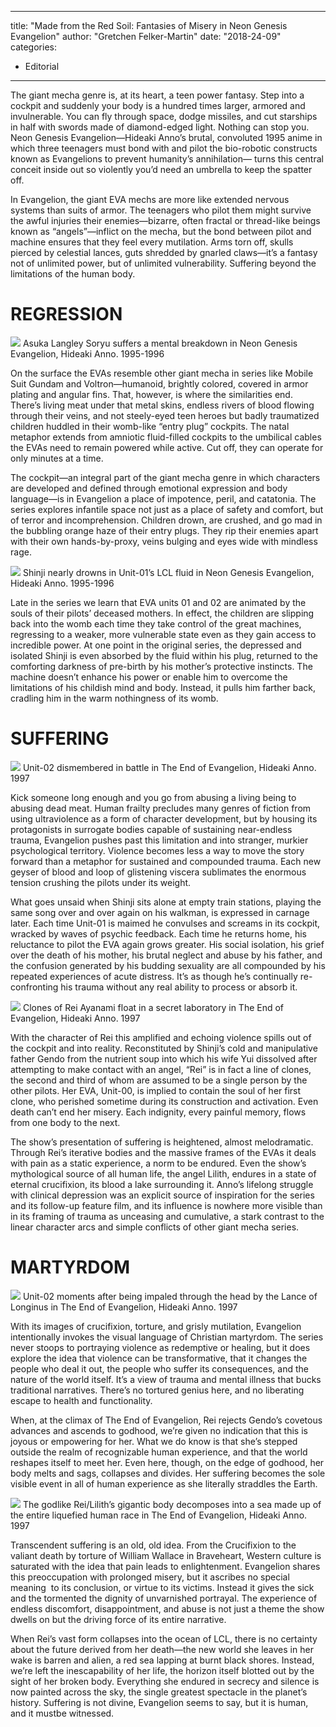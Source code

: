 
---
title: "Made from the Red Soil: Fantasies of Misery in Neon Genesis Evangelion"
author: "Gretchen Felker-Martin"
date: "2018-24-09"
categories:
- Editorial
---

The giant mecha genre is, at its heart, a teen power fantasy. Step into a cockpit and suddenly your body is a hundred times larger, armored and invulnerable. You can fly through space, dodge missiles, and cut starships in half with swords made of diamond-edged light. Nothing can stop you. Neon Genesis Evangelion—Hideaki Anno’s brutal, convoluted 1995 anime in which three teenagers must bond with and pilot the bio-robotic constructs known as Evangelions to prevent humanity’s annihilation— turns this central conceit inside out so violently you’d need an umbrella to keep the spatter off.

In Evangelion, the giant EVA mechs are more like extended nervous systems than suits of armor. The teenagers who pilot them might survive the awful injuries their enemies—bizarre, often fractal or thread-like beings known as “angels”—inflict on the mecha, but the bond between pilot and machine ensures that they feel every mutilation. Arms torn off, skulls pierced by celestial lances, guts shredded by gnarled claws—it’s a fantasy not of unlimited power, but of unlimited vulnerability. Suffering beyond the limitations of the human body.

# REGRESSION

![](https://i0.wp.com/vrvblog.co/wp-content/uploads/2018/09/image5-3.png?resize=640%2C272&#038;ssl=1)
Asuka Langley Soryu suffers a mental breakdown in Neon Genesis Evangelion, Hideaki Anno. 1995-1996

On the surface the EVAs resemble other giant mecha in series like Mobile Suit Gundam and Voltron—humanoid, brightly colored, covered in armor plating and angular fins. That, however, is where the similarities end. There’s living meat under that metal skins, endless rivers of blood flowing through their veins, and not steely-eyed teen heroes but badly traumatized children huddled in their womb-like “entry plug” cockpits. The natal metaphor extends from amniotic fluid-filled cockpits to the umbilical cables the EVAs need to remain powered while active. Cut off, they can operate for only minutes at a time. 

The cockpit—an integral part of the giant mecha genre in which characters are developed and defined through emotional expression and body language—is in Evangelion a place of impotence, peril, and catatonia. The series explores infantile space not just as a place of safety and comfort, but of terror and incomprehension. Children drown, are crushed, and go mad in the bubbling orange haze of their entry plugs. They rip their enemies apart with their own hands-by-proxy, veins bulging and eyes wide with mindless rage. 

![](https://i2.wp.com/vrvblog.co/wp-content/uploads/2018/09/image1-6-e1537638996157.png?resize=867%2C447&#038;ssl=1)
Shinji nearly drowns in Unit-01’s LCL fluid in Neon Genesis Evangelion, Hideaki Anno. 1995-1996

Late in the series we learn that EVA units 01 and 02 are animated by the souls of their pilots’ deceased mothers. In effect, the children are slipping back into the womb each time they take control of the great machines, regressing to a weaker, more vulnerable state even as they gain access to incredible power. At one point in the original series, the depressed and isolated Shinji is even absorbed by the fluid within his plug, returned to the comforting darkness of pre-birth by his mother’s protective instincts. The machine doesn’t enhance his power or enable him to overcome the limitations of his childish mind and body. Instead, it pulls him farther back, cradling him in the warm nothingness of its womb.

# SUFFERING

![](https://i2.wp.com/vrvblog.co/wp-content/uploads/2018/09/image2-5-e1537639056909.png?resize=943%2C528&#038;ssl=1)
Unit-02 dismembered in battle in The End of Evangelion, Hideaki Anno. 1997

Kick someone long enough and you go from abusing a living being to abusing dead meat. Human frailty precludes many genres of fiction from using ultraviolence as a form of character development, but by housing its protagonists in surrogate bodies capable of sustaining near-endless trauma, Evangelion pushes past this limitation and into stranger, murkier psychological territory. Violence becomes less a way to move the story forward than a metaphor for sustained and compounded trauma. Each new geyser of blood and loop of glistening viscera sublimates the enormous tension crushing the pilots under its weight.

What goes unsaid when Shinji sits alone at empty train stations, playing the same song over and over again on his walkman, is expressed in carnage later. Each time Unit-01 is maimed he convulses and screams in its cockpit, wracked by waves of psychic feedback. Each time he returns home, his reluctance to pilot the EVA again grows greater. His social isolation, his grief over the death of his mother, his brutal neglect and abuse by his father, and the confusion generated by his budding sexuality are all compounded by his repeated experiences of acute distress. It’s as though he’s continually re-confronting his trauma without any real ability to process or absorb it.

![](https://i1.wp.com/vrvblog.co/wp-content/uploads/2018/09/image4-6.png?resize=844%2C303&#038;ssl=1)
Clones of Rei Ayanami float in a secret laboratory in The End of Evangelion, Hideaki Anno. 1997

With the character of Rei this amplified and echoing violence spills out of the cockpit and into reality. Reconstituted by Shinji’s cold and manipulative father Gendo from the nutrient soup into which his wife Yui dissolved after attempting to make contact with an angel, “Rei” is in fact a line of clones, the second and third of whom are assumed to be a single person by the other pilots. Her EVA, Unit-00, is implied to contain the soul of her first clone, who perished sometime during its construction and activation. Even death can’t end her misery. Each indignity, every painful memory, flows from one body to the next.

The show’s presentation of suffering is heightened, almost melodramatic. Through Rei’s iterative bodies and the massive frames of the EVAs it deals with pain as a static experience, a norm to be endured. Even the show’s mythological source of all human life, the angel Lilith, endures in a state of eternal crucifixion, its blood a lake surrounding it. Anno’s lifelong struggle with clinical depression was an explicit source of inspiration for the series and its follow-up feature film, and its influence is nowhere more visible than in its framing of trauma as unceasing and cumulative, a stark contrast to the linear character arcs and simple conflicts of other giant mecha series.

# MARTYRDOM

![](https://i1.wp.com/vrvblog.co/wp-content/uploads/2018/09/image3-8.png?resize=1170%2C579&#038;ssl=1)
Unit-02 moments after being impaled through the head by the Lance of Longinus in The End of Evangelion, Hideaki Anno. 1997

With its images of crucifixion, torture, and grisly mutilation, Evangelion intentionally invokes the visual language of Christian martyrdom. The series never stoops to portraying violence as redemptive or healing, but it does explore the idea that violence can be transformative, that it changes the people who deal it out, the people who suffer its consequences, and the nature of the world itself. It’s a view of trauma and mental illness that bucks traditional narratives. There’s no tortured genius here, and no liberating escape to health and functionality.

When, at the climax of The End of Evangelion, Rei rejects Gendo’s covetous advances and ascends to godhood, we’re given no indication that this is joyous or empowering for her. What we do know is that she’s stepped outside the realm of recognizable human experience, and that the world reshapes itself to meet her. Even here, though, on the edge of godhood, her body melts and sags, collapses and divides. Her suffering becomes the sole visible event in all of human experience as she literally straddles the Earth.

![](https://i1.wp.com/vrvblog.co/wp-content/uploads/2018/09/image6-3.png?resize=1004%2C574&#038;ssl=1)
The godlike Rei/Lilith’s gigantic body decomposes into a sea made up of the entire liquefied human race in The End of Evangelion, Hideaki Anno. 1997

Transcendent suffering is an old, old idea. From the Crucifixion to the valiant death by torture of William Wallace in Braveheart, Western culture is saturated with the idea that pain leads to enlightenment. Evangelion shares this preoccupation with prolonged misery, but it ascribes no special meaning  to its conclusion, or virtue to its victims. Instead it gives the sick and the tormented the dignity of unvarnished portrayal. The experience of endless discomfort, disappointment, and abuse is not just a theme the show dwells on but the driving force of its entire narrative.

When Rei’s vast form collapses into the ocean of LCL, there is no certainty about the future derived from her death—the new world she leaves in her wake is barren and alien, a red sea lapping at burnt black shores. Instead, we’re left the inescapability of her life, the horizon itself blotted out by the sight of her broken body. Everything she endured in secrecy and silence is now painted across the sky, the single greatest spectacle in the planet’s history. Suffering is not divine, Evangelion seems to say, but it is human, and it mustbe witnessed.

